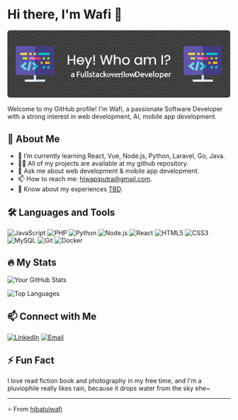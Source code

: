 # Hi there, I'm Wafi 👋

![Banner Image](https://github.com/hibatulwafi/hibatulwafi/blob/main/github-header.png)

Welcome to my GitHub profile! I'm Wafi, a passionate Software Developer with a strong interest in web development, AI, mobile app development. 

## 🚀 About Me

- 🌱 I’m currently learning React, Vue, Node.js, Python, Laravel, Go, Java.
- 👨‍💻 All of my projects are available at my github repository.
- 💬 Ask me about web development & mobile app development.
- 📫 How to reach me: [hiwapiputra@gmail.com](mailto:hiwapiputra@gmail.com).
- 📄 Know about my experiences [TBD](https:#).

## 🛠️ Languages and Tools

![JavaScript](https://img.shields.io/badge/-JavaScript-333333?style=flat&logo=javascript)
![PHP](https://img.shields.io/badge/-PHP-333333?style=flat&logo=php)
![Python](https://img.shields.io/badge/-Python-333333?style=flat&logo=python)
![Node.js](https://img.shields.io/badge/-Node.js-333333?style=flat&logo=node.js)
![React](https://img.shields.io/badge/-React-333333?style=flat&logo=react)
![HTML5](https://img.shields.io/badge/-HTML5-333333?style=flat&logo=html5)
![CSS3](https://img.shields.io/badge/-CSS3-333333?style=flat&logo=css3)
![MySQL](https://img.shields.io/badge/-MySQL-333333?style=flat&logo=mysql)
![Git](https://img.shields.io/badge/-Git-333333?style=flat&logo=git)
![Docker](https://img.shields.io/badge/-Docker-333333?style=flat&logo=docker)

## 🔥 My Stats

![Your GitHub Stats](https://github-readme-stats.vercel.app/api?username=hibatulwafi&show_icons=true&theme=radical)

![Top Languages](https://github-readme-stats.vercel.app/api/top-langs/?username=hibatulwafi&layout=compact&theme=radical)

## 📫 Connect with Me

[![LinkedIn](https://img.shields.io/badge/-LinkedIn-0077B5?style=flat&logo=LinkedIn&logoColor=white)](https://www.linkedin.com/in/hiwapiputra/)
[![Email](https://img.shields.io/badge/-Email-D14836?style=flat&logo=Gmail&logoColor=white)](mailto:hiwapiputra@gmail.com)

## ⚡ Fun Fact

I love read fiction book and photography in my free time, and I'm a pluviophile really likes rain, because it drops water from the sky ehe~

---

⭐️ From [hibatulwafi](https://github.com/hibatulwafi)
